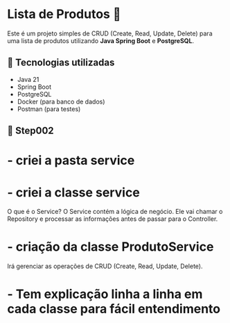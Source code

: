 # Lista de Produtos 🛒

Este é um projeto simples de CRUD (Create, Read, Update, Delete) para uma lista de produtos utilizando **Java Spring Boot** e **PostgreSQL**.

## 🚀 Tecnologias utilizadas
- Java 21
- Spring Boot
- PostgreSQL
- Docker (para banco de dados)
- Postman (para testes)

## 📂 Step002
# - criei a pasta service
# - criei a classe service
O que é o Service? O Service contém a lógica de negócio. Ele vai chamar o Repository e processar as informações antes de passar para
o Controller.
# - criação da classe ProdutoService
Irá gerenciar as operações de CRUD (Create, Read, Update, Delete).
# - Tem explicação linha a linha em cada classe para fácil entendimento

